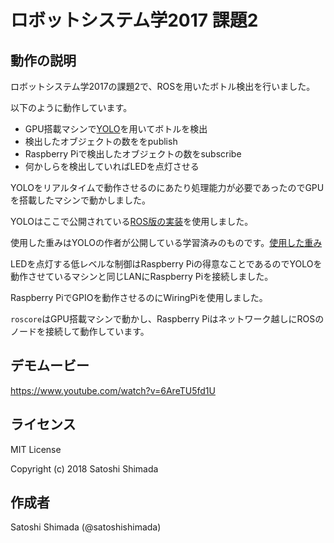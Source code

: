 # ロボットシステム学2017 課題2

## 動作の説明

ロボットシステム学2017の課題2で、ROSを用いたボトル検出を行いました。

以下のように動作しています。

- GPU搭載マシンで[YOLO](https://pjreddie.com/darknet/yolo/)を用いてボトルを検出
- 検出したオブジェクトの数ををpublish
- Raspberry Piで検出したオブジェクトの数をsubscribe
- 何かしらを検出していればLEDを点灯させる

YOLOをリアルタイムで動作させるのにあたり処理能力が必要であったのでGPUを搭載したマシンで動かしました。

YOLOはここで公開されている[ROS版の実装](https://github.com/leggedrobotics/darknet_ros)を使用しました。

使用した重みはYOLOの作者が公開している学習済みのものです。[使用した重み](http://pjreddie.com/media/files/yolo-voc.weights)

LEDを点灯する低レベルな制御はRaspberry Piの得意なことであるのでYOLOを動作させているマシンと同じLANにRaspberry Piを接続しました。

Raspberry PiでGPIOを動作させるのにWiringPiを使用しました。

`roscore`はGPU搭載マシンで動かし、Raspberry Piはネットワーク越しにROSのノードを接続して動作しています。

## デモムービー

https://www.youtube.com/watch?v=6AreTU5fd1U

## ライセンス

MIT License

Copyright (c) 2018 Satoshi Shimada

## 作成者

Satoshi Shimada (@satoshishimada)

